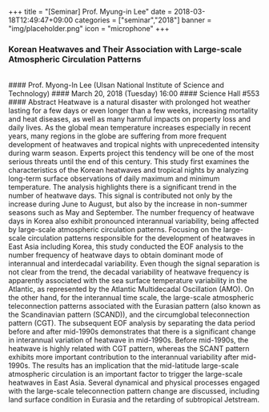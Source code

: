+++
title = "[Seminar] Prof. Myung-in Lee"
date = 2018-03-18T12:49:47+09:00
categories = ["seminar","2018"]
banner = "img/placeholder.png"
icon = "microphone"
+++
### Korean Heatwaves and Their Association with Large-scale Atmospheric Circulation Patterns
<br>
#### Prof. Myong-In Lee (Ulsan National Institute of Science and Technology)
#### March 20, 2018 (Tuesday) 16:00
#### Science Hall #553
<br>
#### Abstract
Heatwave is a natural disaster with prolonged hot weather lasting for a few days or even longer than a few weeks, increasing mortality and heat diseases, as well as many harmful impacts on property loss and daily lives. As the global mean temperature increases especially in recent years, many regions in the globe are suffering from more frequent development of heatwaves and tropical nights with unprecedented intensity during warm season. Experts project this tendency will be one of the most serious threats until the end of this century. This study first examines the characteristics of the Korean heatwaves and tropical nights by analyzing long-term surface observations of daily maximum and minimum temperature. The analysis highlights there is a significant trend in the number of heatwave days. This signal is contributed not only by the increase during June to August, but also by the increase in non-summer seasons such as May and September. The number frequency of heatwave days in Korea also exhibit pronounced interannual variability, being affected by large-scale atmospheric circulation patterns. Focusing on the large-scale circulation patterns responsible for the development of heatwaves in East Asia including Korea, this study conducted the EOF analysis to the number frequency of heatwave days to obtain dominant mode of interannual and interdecadal variability. Even though the signal separation is not clear from the trend, the decadal variability of heatwave frequency is apparently associated with the sea surface temperature variability in the Atlantic, as represented by the Atlantic Multidecadal Oscillation (AMO). On the other hand, for the interannual time scale, the large-scale atmospheric teleconnection patterns associated with the Eurasian pattern (also known as the Scandinavian pattern (SCAND)), and the circumglobal teleconnection pattern (CGT). The subsequent EOF analysis by separating the data period before and after mid-1990s demonstrates that there is a significant change in interannual variation of heatwave in mid-1990s. Before mid-1990s, the heatwave is highly related with CGT pattern, whereas the SCANT pattern exhibits more important contribution to the interannual variability after mid-1990s. The results has an implication that the mid-latitude large-scale atmospheric circulation is an important factor to trigger the large-scale heatwaves in East Asia. Several dynamical and physical processes engaged with the large-scale teleconnection pattern change are discussed, including land surface condition in Eurasia and the retarding of subtropical Jetstream.
